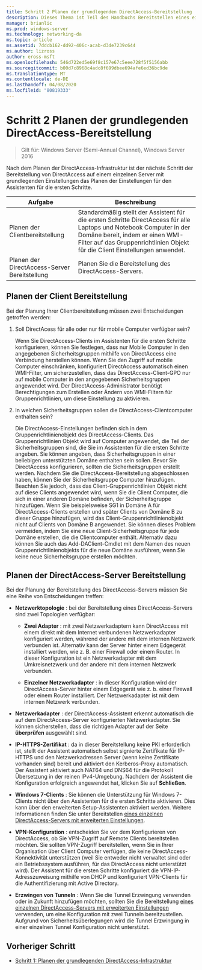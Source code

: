 ```yaml
---
title: Schritt 2 Planen der grundlegenden DirectAccess-Bereitstellung
description: Dieses Thema ist Teil des Handbuchs Bereitstellen eines einzelnen DirectAccess-Servers mit dem Assistenten für die ersten Schritte für Windows Server 2016
manager: brianlic
ms.prod: windows-server
ms.technology: networking-da
ms.topic: article
ms.assetid: 7ddcb162-dd92-406c-acab-d3de7239c644
ms.author: lizross
author: eross-msft
ms.openlocfilehash: 546d722ed5e69f8c157e67c5eee728f5f5156abb
ms.sourcegitcommit: b00d7c8968c4adc8f699dbee694afe6ed36bc9de
ms.translationtype: MT
ms.contentlocale: de-DE
ms.lasthandoff: 04/08/2020
ms.locfileid: "80819333"
---
```

# <a name="step-2-plan-the-basic-directaccess-deployment"></a>Schritt 2 Planen der grundlegenden DirectAccess-Bereitstellung

>Gilt für: Windows Server (Semi-Annual Channel), Windows Server 2016

Nach dem Planen der DirectAccess-Infrastruktur ist der nächste Schritt der Bereitstellung von DirectAccess auf einem einzelnen Server mit grundlegenden Einstellungen das Planen der Einstellungen für den Assistenten für die ersten Schritte.  
  
|Aufgabe|Beschreibung|  
|----|--------|  
|Planen der Clientbereitstellung|Standardmäßig stellt der Assistent für die ersten Schritte DirectAccess für alle Laptops und Notebook Computer in der Domäne bereit, indem er einen WMI-Filter auf das Gruppenrichtlinien Objekt für die Client Einstellungen anwendet.|  
|Planen der DirectAccess-Server Bereitstellung|Planen Sie die Bereitstellung des DirectAccess-Servers.|  
  
## <a name="planning-for-client-deployment"></a><a name="bkmk_2_1_client"></a>Planen der Client Bereitstellung  
Bei der Planung Ihrer Clientbereitstellung müssen zwei Entscheidungen getroffen werden:  
  
1.  Soll DirectAcess für alle oder nur für mobile Computer verfügbar sein?  
  
    Wenn Sie DirectAccess-Clients im Assistenten für die ersten Schritte konfigurieren, können Sie festlegen, dass nur Mobile Computer in den angegebenen Sicherheitsgruppen mithilfe von DirectAccess eine Verbindung herstellen können. Wenn Sie den Zugriff auf mobile Computer einschränken, konfiguriert DirectAccess automatisch einen WMI-Filter, um sicherzustellen, dass das DirectAccess-Client-GPO nur auf mobile Computer in den angegebenen Sicherheitsgruppen angewendet wird. Der DirectAccess-Administrator benötigt Berechtigungen zum Erstellen oder Ändern von WMI-Filtern für Gruppenrichtlinien, um diese Einstellung zu aktivieren.  
  
2.  In welchen Sicherheitsgruppen sollen die DirectAccess-Clientcomputer enthalten sein?  
  
    Die DirectAccess-Einstellungen befinden sich in dem Gruppenrichtlinienobjekt des DirectAccess-Clients. Das Gruppenrichtlinien Objekt wird auf Computer angewendet, die Teil der Sicherheitsgruppen sind, die Sie im Assistenten für die ersten Schritte angeben. Sie können angeben, dass Sicherheitsgruppen in einer beliebigen unterstützten Domäne enthalten sein sollen. Bevor Sie DirectAccess konfigurieren, sollten die Sicherheitsgruppen erstellt werden. Nachdem Sie die DirectAccess-Bereitstellung abgeschlossen haben, können Sie der Sicherheitsgruppe Computer hinzufügen. Beachten Sie jedoch, dass das Client-Gruppenrichtlinien Objekt nicht auf diese Clients angewendet wird, wenn Sie die Client Computer, die sich in einer anderen Domäne befinden, der Sicherheitsgruppe hinzufügen. Wenn Sie beispielsweise SG1 in Domäne A für DirectAccess-Clients erstellen und später Clients von Domäne B zu dieser Gruppe hinzufügen, wird das Client-Gruppenrichtlinienobjekt nicht auf Clients von Domäne B angewendet. Sie können dieses Problem vermeiden, indem Sie eine neue Client-Sicherheitsgruppe für jede Domäne erstellen, die die Clientcomputer enthält. Alternativ dazu können Sie auch das Add-DAClient-Cmdlet mit dem Namen des neuen Gruppenrichtlinienobjekts für die neue Domäne ausführen, wenn Sie keine neue Sicherheitsgruppe erstellen möchten.  
  
## <a name="planning-for-directaccess-server-deployment"></a><a name="bkmk_2_2_server"></a>Planen der DirectAccess-Server Bereitstellung  
Bei der Planung der Bereitstellung des DirectAccess-Servers müssen Sie eine Reihe von Entscheidungen treffen:  
  
-   **Netzwerktopologie** : bei der Bereitstellung eines DirectAccess-Servers sind zwei Topologien verfügbar:  
  
    -   **Zwei Adapter** : mit zwei Netzwerkadaptern kann DirectAccess mit einem direkt mit dem Internet verbundenen Netzwerkadapter konfiguriert werden, während der andere mit dem internen Netzwerk verbunden ist. Alternativ kann der Server hinter einem Edgegerät installiert werden, wie z. B. einer Firewall oder einem Router. In dieser Konfiguration ist ein Netzwerkadapter mit dem Umkreisnetzwerk und der andere mit dem internen Netzwerk verbunden.  
  
    -   **Einzelner Netzwerkadapter** : in dieser Konfiguration wird der DirectAccess-Server hinter einem Edgegerät wie z. b. einer Firewall oder einem Router installiert. Der Netzwerkadapter ist mit dem internen Netzwerk verbunden.  
  
-   **Netzwerkadapter** : der DirectAccess-Assistent erkennt automatisch die auf dem DirectAccess-Server konfigurierten Netzwerkadapter. Sie können sicherstellen, dass die richtigen Adapter auf der Seite **überprüfen** ausgewählt sind.  
  
-   **IP-HTTPS-Zertifikat** : da in dieser Bereitstellung keine PKI erforderlich ist, stellt der Assistent automatisch selbst signierte Zertifikate für IP-HTTPS und den Netzwerkadressen Server (wenn keine Zertifikate vorhanden sind) bereit und aktiviert den Kerberos-Proxy automatisch. Der Assistent aktiviert auch NAT64 und DNS64 für die Protokoll Übersetzung in der reinen IPv4-Umgebung. Nachdem der Assistent die Konfiguration erfolgreich angewendet hat, klicken Sie auf **Schließen**.  
  
-   **Windows 7-Clients** : Sie können die Unterstützung für Windows 7-Clients nicht über den Assistenten für die ersten Schritte aktivieren. Dies kann über den erweiterten Setup-Assistenten aktiviert werden. Weitere Informationen finden Sie unter Bereitstellen [eines einzelnen DirectAccess-Servers mit erweiterten Einstellungen](../single-server-advanced/Deploy-a-Single-DirectAccess-Server-with-Advanced-Settings.md).  
  
-   **VPN-Konfiguration** : entscheiden Sie vor dem Konfigurieren von DirectAccess, ob Sie VPN-Zugriff auf Remote Clients bereitstellen möchten. Sie sollten VPN-Zugriff bereitstellen, wenn Sie in Ihrer Organisation über Client Computer verfügen, die keine DirectAccess-Konnektivität unterstützen (weil Sie entweder nicht verwaltet sind oder ein Betriebssystem ausführen, für das DirectAccess nicht unterstützt wird). Der Assistent für die ersten Schritte konfiguriert die VPN-IP-Adresszuweisung mithilfe von DHCP und konfiguriert VPN-Clients für die Authentifizierung mit Active Directory.  
  
-   **Erzwingen von Tunneln** : Wenn Sie die Tunnel Erzwingung verwenden oder in Zukunft hinzufügen möchten, sollten Sie die Bereitstellung [eines einzelnen DirectAccess-Servers mit erweiterten Einstellungen](../single-server-advanced/Deploy-a-Single-DirectAccess-Server-with-Advanced-Settings.md) verwenden, um eine Konfiguration mit zwei Tunneln bereitzustellen. Aufgrund von Sicherheitsüberlegungen wird die Tunnel Erzwingung in einer einzelnen Tunnel Konfiguration nicht unterstützt.  
  
## <a name="previous-step"></a><a name="BKMK_Links"></a>Vorheriger Schritt  
  
-   [Schritt 1: Planen der grundlegenden DirectAccess-Infrastruktur](da-basic-plan-s1-infrastructure.md)  
  


